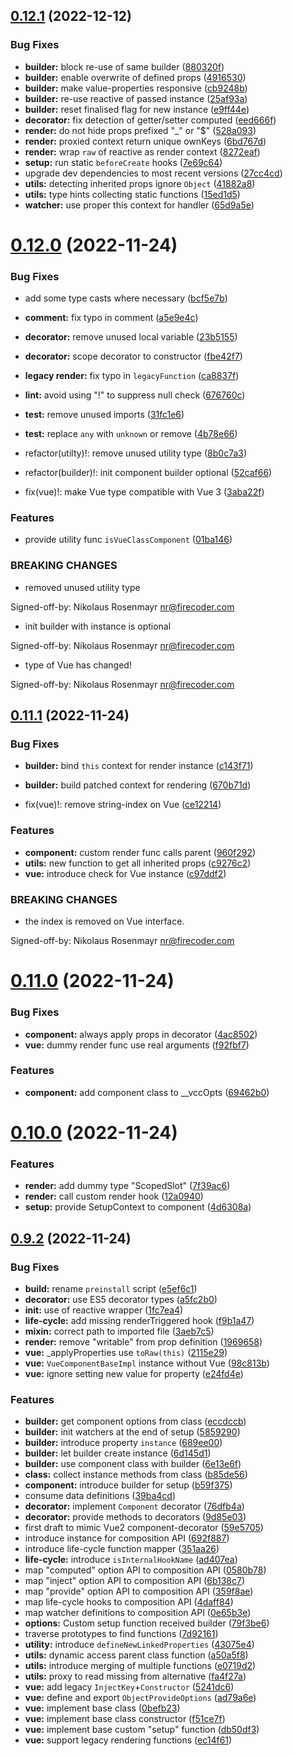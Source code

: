 ## [0.12.1](https://github.com/nexxar/vue3-oop-component/compare/release/v0.12.0...release/v0.12.1) (2022-12-12)


### Bug Fixes

* **builder:** block re-use of same builder ([880320f](https://github.com/nexxar/vue3-oop-component/commit/880320ff6450e116b8e754871521c395bf4db62f))
* **builder:** enable overwrite of defined props ([4916530](https://github.com/nexxar/vue3-oop-component/commit/49165306b84c663824cfba5cc6231833815a1916))
* **builder:** make value-properties responsive ([cb9248b](https://github.com/nexxar/vue3-oop-component/commit/cb9248b98181be2871efcf772c8d9d582694d89c))
* **builder:** re-use reactive of passed instance ([25af93a](https://github.com/nexxar/vue3-oop-component/commit/25af93a32999e67fc7d6256709fd7d81f160a39c))
* **builder:** reset finalised flag for new instance ([e9ff44e](https://github.com/nexxar/vue3-oop-component/commit/e9ff44e935e4ed2ba7ce0410916b515691c33321))
* **decorator:** fix detection of getter/setter computed ([eed666f](https://github.com/nexxar/vue3-oop-component/commit/eed666fac74c35e3e7ccca597a8f6c7d17cc985f))
* **render:** do not hide props prefixed "_" or "$" ([528a093](https://github.com/nexxar/vue3-oop-component/commit/528a093bf610ff11b73e94837edaf9c0bd65a3d4))
* **render:** proxied context return unique ownKeys ([6bd767d](https://github.com/nexxar/vue3-oop-component/commit/6bd767d9d24d2f85f262886474b416f369566c5a))
* **render:** wrap `raw` of reactive as render context ([8272eaf](https://github.com/nexxar/vue3-oop-component/commit/8272eaf14a410ffa13488f2c6f6f292a1f47a0da))
* **setup:** run static `beforeCreate` hooks ([7e69c64](https://github.com/nexxar/vue3-oop-component/commit/7e69c64078bbf2fe97f8671316bf81a7e38deaad))
* upgrade dev dependencies to most recent versions ([27cc4cd](https://github.com/nexxar/vue3-oop-component/commit/27cc4cd94d5dee2a4879fa15085a2b5d584bb274))
* **utils:** detecting inherited props ignore `Object` ([41882a8](https://github.com/nexxar/vue3-oop-component/commit/41882a8da3201518eb612f546ce0626c9fdf3d3c))
* **utils:** type hints collecting static functions ([15ed1d5](https://github.com/nexxar/vue3-oop-component/commit/15ed1d54ecf45cf93c542aa6ccc8d6a6459d4fad))
* **watcher:** use proper this context for handler ([65d9a5e](https://github.com/nexxar/vue3-oop-component/commit/65d9a5ef05967941b3b78886a7415fd92d051643))



# [0.12.0](https://github.com/nexxar/vue3-oop-component/compare/release/v0.11.1...release/v0.12.0) (2022-11-24)


### Bug Fixes

* add some type casts where necessary ([bcf5e7b](https://github.com/nexxar/vue3-oop-component/commit/bcf5e7b30b68fb3bf7e028ec74a5b7006664953c))
* **comment:** fix typo in comment ([a5e9e4c](https://github.com/nexxar/vue3-oop-component/commit/a5e9e4c43262c1105869e9b879119448c0f024b6))
* **decorator:** remove unused local variable ([23b5155](https://github.com/nexxar/vue3-oop-component/commit/23b515563321d38efdeeb16f16c580ecae20ded1))
* **decorator:** scope decorator to constructor ([fbe42f7](https://github.com/nexxar/vue3-oop-component/commit/fbe42f70f3c3ac525f84b78e40e6d1bc43ee80e1))
* **legacy render:** fix typo in `legacyFunction` ([ca8837f](https://github.com/nexxar/vue3-oop-component/commit/ca8837f61b335214ec14ceff1fe95294b2c1d0d7))
* **lint:** avoid using "!" to suppress null check ([676760c](https://github.com/nexxar/vue3-oop-component/commit/676760c2a84dd8e78e2a8e08730ba9ed3314038a))
* **test:** remove unused imports ([31fc1e6](https://github.com/nexxar/vue3-oop-component/commit/31fc1e633a269cb269d2fe43dcb3c9d82e797621))
* **test:** replace `any` with `unknown` or remove ([4b78e66](https://github.com/nexxar/vue3-oop-component/commit/4b78e661eeccf47ec5b9bda24ab9e5bcbc6fb34a))


* refactor(utilty)!: remove unused utility type ([8b0c7a3](https://github.com/nexxar/vue3-oop-component/commit/8b0c7a39695ca5e40869e653aa7702ab338897c8))
* refactor(builder)!: init component builder optional ([52caf66](https://github.com/nexxar/vue3-oop-component/commit/52caf66372e19d9013924f3bbca24ee2f13603b9))
* fix(vue)!: make Vue type compatible with Vue 3 ([3aba22f](https://github.com/nexxar/vue3-oop-component/commit/3aba22f085e06a5114dddb4b916b2aabdd0dc301))


### Features

* provide utility func `isVueClassComponent` ([01ba146](https://github.com/nexxar/vue3-oop-component/commit/01ba1460c04e19d5bc184b3efc98784571ad53ba))


### BREAKING CHANGES

* removed unused utility type

Signed-off-by: Nikolaus Rosenmayr <nr@firecoder.com>
* init builder with instance is optional

Signed-off-by: Nikolaus Rosenmayr <nr@firecoder.com>
* type of Vue has changed!

Signed-off-by: Nikolaus Rosenmayr <nr@firecoder.com>



## [0.11.1](https://github.com/nexxar/vue3-oop-component/compare/release/v0.11.0...release/v0.11.1) (2022-11-24)


### Bug Fixes

* **builder:** bind `this` context for render instance ([c143f71](https://github.com/nexxar/vue3-oop-component/commit/c143f718ee33e099735d0455ac9da6f49c828136))
* **builder:** build patched context for rendering ([670b71d](https://github.com/nexxar/vue3-oop-component/commit/670b71db43ccbeb904462a1174b78961b83f4c26))


* fix(vue)!: remove string-index on Vue ([ce12214](https://github.com/nexxar/vue3-oop-component/commit/ce1221418d652bcb183ac9dfcab2596b50d51bed))


### Features

* **component:** custom render func calls parent ([960f292](https://github.com/nexxar/vue3-oop-component/commit/960f292b0de7fecf65dadc7470a9248b150c5f28))
* **utils:** new function to get all inherited props ([c9276c2](https://github.com/nexxar/vue3-oop-component/commit/c9276c211ae3240361178167d8b453dda077f98e))
* **vue:** introduce check for Vue instance ([c97ddf2](https://github.com/nexxar/vue3-oop-component/commit/c97ddf2d338862c4821fd91b86bbf0b89022e460))


### BREAKING CHANGES

* the index is removed on Vue interface.

Signed-off-by: Nikolaus Rosenmayr <nr@firecoder.com>



# [0.11.0](https://github.com/nexxar/vue3-oop-component/compare/release/v0.10.0...release/v0.11.0) (2022-11-24)


### Bug Fixes

* **component:** always apply props in decorator ([4ac8502](https://github.com/nexxar/vue3-oop-component/commit/4ac8502d08c2a3e99264cbe696e0fff7fe94998f))
* **vue:** dummy render func use real arguments ([f92fbf7](https://github.com/nexxar/vue3-oop-component/commit/f92fbf78ef85f094964a8e3ab43f97c61906fd82))


### Features

* **component:** add component class to __vccOpts ([69462b0](https://github.com/nexxar/vue3-oop-component/commit/69462b0fb37702e28d4f69d48c890bc3350628a3))



# [0.10.0](https://github.com/nexxar/vue3-oop-component/compare/release/v0.9.2...release/v0.10.0) (2022-11-24)


### Features

* **render:** add dummy type "ScopedSlot" ([7f39ac6](https://github.com/nexxar/vue3-oop-component/commit/7f39ac629dba6392e412dcd449c98f08c0a59fb6))
* **render:** call custom render hook ([12a0940](https://github.com/nexxar/vue3-oop-component/commit/12a09407a9d6d29cee920db42a3ad2dc4e35c0f5))
* **setup:** provide SetupContext to component ([4d6308a](https://github.com/nexxar/vue3-oop-component/commit/4d6308ab25918cb83e8c17316f201cf7166cfa4a))



## [0.9.2](https://github.com/nexxar/vue3-oop-component/compare/59e5705c12a75b1150f07e43399a095cfc4a9b1e...release/v0.9.2) (2022-11-24)


### Bug Fixes

* **build:** rename `preinstall` script ([e5ef6c1](https://github.com/nexxar/vue3-oop-component/commit/e5ef6c1e74897ca26e5b78b850021fe055df65d5))
* **decorator:** use ES5 decorator types ([a5fc2b0](https://github.com/nexxar/vue3-oop-component/commit/a5fc2b070e1a321a6fa98785a686a58f67f32729))
* **init:** use of reactive wrapper ([1fc7ea4](https://github.com/nexxar/vue3-oop-component/commit/1fc7ea45c103bb274d2a609193e22f24842b4291))
* **life-cycle:** add missing renderTriggered hook ([f9b1a47](https://github.com/nexxar/vue3-oop-component/commit/f9b1a4745c3817c039d8dd62393c5b4db86c511c))
* **mixin:** correct path to imported file ([3aeb7c5](https://github.com/nexxar/vue3-oop-component/commit/3aeb7c5534f745e075c169ac817bbacbba4a0162))
* **render:** remove "writable" from prop definition ([1969658](https://github.com/nexxar/vue3-oop-component/commit/19696581065beefd4efcd8f65cf1220f26e005a0))
* **vue:** _applyProperties use `toRaw(this)` ([2115e29](https://github.com/nexxar/vue3-oop-component/commit/2115e290ba4ae49fb249a4408f616fcd9124d56f))
* **vue:** `VueComponentBaseImpl` instance without Vue ([98c813b](https://github.com/nexxar/vue3-oop-component/commit/98c813bfd4bbcda996edd9383339029246edfd85))
* **vue:** ignore setting new value for property ([e24fd4e](https://github.com/nexxar/vue3-oop-component/commit/e24fd4e34a651ea0734aef8c91cb4b8a375bba75))


### Features

* **builder:** get component options from class ([eccdccb](https://github.com/nexxar/vue3-oop-component/commit/eccdccba2d8959267b808e9a2679acc637c403e3))
* **builder:** init watchers at the end of setup ([5859290](https://github.com/nexxar/vue3-oop-component/commit/58592903aa7a0aed50e1b206aa641d122fa2dc41))
* **builder:** introduce property `instance` ([689ee00](https://github.com/nexxar/vue3-oop-component/commit/689ee0089afbeffaef9a5a8bbb020c998816d9cf))
* **builder:** let builder create instance ([6d145d1](https://github.com/nexxar/vue3-oop-component/commit/6d145d12864cf50da2d3d12fa9b4357b26ff904f))
* **builder:** use component class with builder ([6e13e6f](https://github.com/nexxar/vue3-oop-component/commit/6e13e6f6ea5e1428aab376a0fc8127a740880682))
* **class:** collect instance methods from class ([b85de56](https://github.com/nexxar/vue3-oop-component/commit/b85de562b398f8df8ba45edc5c5f90c72516e869))
* **component:** introduce builder for setup ([b59f375](https://github.com/nexxar/vue3-oop-component/commit/b59f3753fdcb113b1998bc7b084c6dff8ff87b4a))
* consume data definitions ([39ba4cd](https://github.com/nexxar/vue3-oop-component/commit/39ba4cd2ed9ce77865792b72d7f22bc16ca71b61))
* **decorator:** implement `Component` decorator ([76dfb4a](https://github.com/nexxar/vue3-oop-component/commit/76dfb4a352d157b2460337b58927b1184f120614))
* **decorator:** provide methods to decorators ([9d85e03](https://github.com/nexxar/vue3-oop-component/commit/9d85e03a2166c9089bc4ac59882589b9ef896f79))
* first draft to mimic Vue2 component-decorator ([59e5705](https://github.com/nexxar/vue3-oop-component/commit/59e5705c12a75b1150f07e43399a095cfc4a9b1e))
* introduce instance for composition API ([692f887](https://github.com/nexxar/vue3-oop-component/commit/692f8879c3b8d19f46a4cd086008d77f58e31d55))
* introduce life-cycle function mapper ([351aa26](https://github.com/nexxar/vue3-oop-component/commit/351aa26bc098f67c1611c5b5d44c9a440a40d169))
* **life-cycle:** introduce `isInternalHookName` ([ad407ea](https://github.com/nexxar/vue3-oop-component/commit/ad407ea283eaad73bcca8182f12d807a66697aee))
* map "computed" option API to composition API ([0580b78](https://github.com/nexxar/vue3-oop-component/commit/0580b78afaf35720fd0f4751ebbb9d06013ba196))
* map "inject" option API to composition API ([6b138c7](https://github.com/nexxar/vue3-oop-component/commit/6b138c7483390e32918c45d14e11ca6ebc397bf9))
* map "provide" option API to composition API ([359f8ae](https://github.com/nexxar/vue3-oop-component/commit/359f8ae5f2893fca08998b3370badb6edd8b51f1))
* map life-cycle hooks to composition API ([4daff84](https://github.com/nexxar/vue3-oop-component/commit/4daff84cefbd8d2e9a55904908c8f03d1f2a03a2))
* map watcher definitions to composition API ([0e65b3e](https://github.com/nexxar/vue3-oop-component/commit/0e65b3e8454ecf90e70adf0e8b7e4fc80234d50b))
* **options:** Custom setup function received builder ([79f3be6](https://github.com/nexxar/vue3-oop-component/commit/79f3be618818bd47d7ac764a6044a0d3b22cc62a))
* traverse prototypes to find functions ([7d92161](https://github.com/nexxar/vue3-oop-component/commit/7d92161e7776341ab028a35d1323883703d2f41b))
* **utility:** introduce `defineNewLinkedProperties` ([43075e4](https://github.com/nexxar/vue3-oop-component/commit/43075e417676faa82f2f9d5f4c09c67e0c9888a9))
* **utils:** dynamic access parent class function ([a50a5f8](https://github.com/nexxar/vue3-oop-component/commit/a50a5f899b9d8ac067154825784d02e59d6efbd0))
* **utils:** introduce merging of multiple functions ([e0719d2](https://github.com/nexxar/vue3-oop-component/commit/e0719d255870aa01aa48ac3695f06e4ab17b3c51))
* **utils:** proxy to read missing from alternative ([fa4f27a](https://github.com/nexxar/vue3-oop-component/commit/fa4f27a1432a8a057fa12ed5a76a604e28912dfd))
* **vue:** add legacy `InjectKey`+`Constructor` ([5241dc6](https://github.com/nexxar/vue3-oop-component/commit/5241dc65f8966825d4cce46c5aef8c1e90b39cfe))
* **vue:** define and export `ObjectProvideOptions` ([ad79a6e](https://github.com/nexxar/vue3-oop-component/commit/ad79a6e080858af26df6212cd000485e88890ab6))
* **vue:** implement base class ([0befb23](https://github.com/nexxar/vue3-oop-component/commit/0befb23e42ed846eb5fdc72bb1a7d8f58bd6d3ba))
* **vue:** implement base class constructor ([f51ce7f](https://github.com/nexxar/vue3-oop-component/commit/f51ce7f95a666ddbfb2f0ec57f53ed71656236c1))
* **vue:** implement base custom "setup" function ([db50df3](https://github.com/nexxar/vue3-oop-component/commit/db50df37698fb0cf11c6b0ee871feb634ad04e8b))
* **vue:** support legacy rendering functions ([ec14f61](https://github.com/nexxar/vue3-oop-component/commit/ec14f61562b48457e7192ec776a6d8d85516e192))



